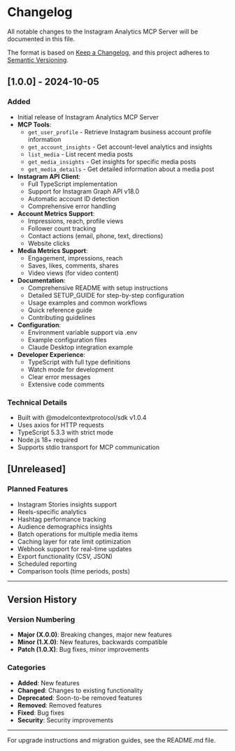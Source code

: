 # Changelog

All notable changes to the Instagram Analytics MCP Server will be documented in this file.

The format is based on [Keep a Changelog](https://keepachangelog.com/en/1.0.0/),
and this project adheres to [Semantic Versioning](https://semver.org/spec/v2.0.0.html).

## [1.0.0] - 2024-10-05

### Added
- Initial release of Instagram Analytics MCP Server
- **MCP Tools**:
  - `get_user_profile` - Retrieve Instagram business account profile information
  - `get_account_insights` - Get account-level analytics and insights
  - `list_media` - List recent media posts
  - `get_media_insights` - Get insights for specific media posts
  - `get_media_details` - Get detailed information about a media post
- **Instagram API Client**:
  - Full TypeScript implementation
  - Support for Instagram Graph API v18.0
  - Automatic account ID detection
  - Comprehensive error handling
- **Account Metrics Support**:
  - Impressions, reach, profile views
  - Follower count tracking
  - Contact actions (email, phone, text, directions)
  - Website clicks
- **Media Metrics Support**:
  - Engagement, impressions, reach
  - Saves, likes, comments, shares
  - Video views (for video content)
- **Documentation**:
  - Comprehensive README with setup instructions
  - Detailed SETUP_GUIDE for step-by-step configuration
  - Usage examples and common workflows
  - Quick reference guide
  - Contributing guidelines
- **Configuration**:
  - Environment variable support via .env
  - Example configuration files
  - Claude Desktop integration example
- **Developer Experience**:
  - TypeScript with full type definitions
  - Watch mode for development
  - Clear error messages
  - Extensive code comments

### Technical Details
- Built with @modelcontextprotocol/sdk v1.0.4
- Uses axios for HTTP requests
- TypeScript 5.3.3 with strict mode
- Node.js 18+ required
- Supports stdio transport for MCP communication

## [Unreleased]

### Planned Features
- Instagram Stories insights support
- Reels-specific analytics
- Hashtag performance tracking
- Audience demographics insights
- Batch operations for multiple media items
- Caching layer for rate limit optimization
- Webhook support for real-time updates
- Export functionality (CSV, JSON)
- Scheduled reporting
- Comparison tools (time periods, posts)

---

## Version History

### Version Numbering

- **Major (X.0.0)**: Breaking changes, major new features
- **Minor (1.X.0)**: New features, backwards compatible
- **Patch (1.0.X)**: Bug fixes, minor improvements

### Categories

- **Added**: New features
- **Changed**: Changes to existing functionality
- **Deprecated**: Soon-to-be removed features
- **Removed**: Removed features
- **Fixed**: Bug fixes
- **Security**: Security improvements

---

For upgrade instructions and migration guides, see the README.md file.
